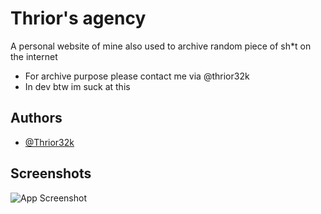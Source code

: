 
# Thrior's agency

A personal website of mine also used to archive random piece of sh*t on the internet
- For archive purpose please contact me via @thrior32k
- In dev btw im suck at this


## Authors

- [@Thrior32k](https://github.com/Thrior32k)


## Screenshots

![App Screenshot](https://media.discordapp.net/attachments/826014432131285002/1224757642916790402/FB_IMG_1709300682529.jpg?ex=661ea770&is=660c3270&hm=a6d7c5353349ea0eb41d39d3aee8e50a5cdc5b062d5dafe86f599447a3d37190&=&format=webp&width=532&height=656)

